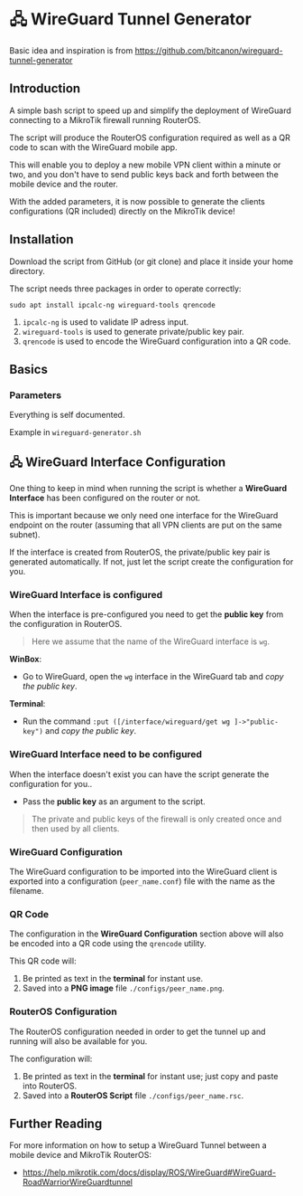 # 🖧 WireGuard Tunnel Generator

Basic idea and inspiration is from https://github.com/bitcanon/wireguard-tunnel-generator

## Introduction
A simple bash script to speed up and simplify the deployment of WireGuard connecting to a MikroTik firewall running RouterOS.

The script will produce the RouterOS configuration required as well as a QR code to scan with the WireGuard mobile app.

This will enable you to deploy a new mobile VPN client within a minute or two, and you don't have to send public keys back and forth between the mobile device and the router.

With the added parameters, it is now possible to generate the clients configurations (QR included) directly on the MikroTik device!

## Installation
Download the script from GitHub (or git clone) and place it inside your home directory.

The script needs three packages in order to operate correctly:
```
sudo apt install ipcalc-ng wireguard-tools qrencode
```
1. `ipcalc-ng` is used to validate IP adress input.
2. `wireguard-tools` is used to generate private/public key pair.
3. `qrencode` is used to encode the WireGuard configuration into a QR code.

## Basics
### Parameters

Everything is self documented.

Example in `wireguard-generator.sh`

## 🖧 WireGuard Interface Configuration
One thing to keep in mind when running the script is whether a **WireGuard Interface** has been configured on the router or not.

This is important because we only need one interface for the WireGuard endpoint on the router (assuming that all VPN clients are put on the same subnet). 

If the interface is created from RouterOS, the private/public key pair is generated automatically. If not, just let the script create the configuration for you.
 
### WireGuard Interface is configured

When the interface is pre-configured you need to get the **public key** from the configuration in RouterOS.

>Here we assume that the name of the WireGuard interface is `wg`.

**WinBox**:
- Go to WireGuard, open the `wg` interface in the WireGuard tab and *copy the public key*.

**Terminal**:
- Run the command `:put ([/interface/wireguard/get wg ]->"public-key")` and *copy the public key*.


### WireGuard Interface need to be configured

When the interface doesn't exist you can have the script generate the configuration for you..

- Pass the **public key** as an argument to the script.

>The private and public keys of the firewall is only created once and then used by all clients.

### WireGuard Configuration
The WireGuard configuration to be imported into the WireGuard client is exported into a configuration (`peer_name.conf`) file with the name as the filename.

### QR Code
The configuration in the **WireGuard Configuration** section above will also be encoded into a QR code using the `qrencode` utility.

This QR code will:
1. Be printed as text in the **terminal** for instant use.
2. Saved into a **PNG image** file `./configs/peer_name.png`. 

### RouterOS Configuration
The RouterOS configuration needed in order to get the tunnel up and running will also be available for you.

The configuration will:
1. Be printed as text in the **terminal** for instant use; just copy and paste into RouterOS.
2. Saved into a **RouterOS Script** file `./configs/peer_name.rsc`. 

## Further Reading
For more information on how to setup a WireGuard Tunnel between a mobile device and MikroTik RouterOS:
* https://help.mikrotik.com/docs/display/ROS/WireGuard#WireGuard-RoadWarriorWireGuardtunnel
